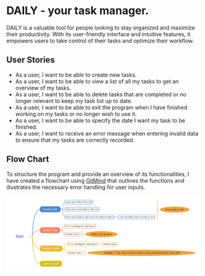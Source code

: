 # DAILY - your task manager.

DAILY is a valuable tool for people looking to stay organized and maximize their productivity. With its user-friendly interface and intuitive features, it empowers users to take control of their tasks and optimize their workflow.

## User Stories

- As a user, I want to be able to create new tasks.
- As a user, I want to be able to view a list of all my tasks to get an overview of my tasks.
- As a user, I want to be able to delete tasks that are completed or no longer relevant to keep my task list up to date.
- As a user, I want to be able to exit the program when I have finished working on my tasks or no longer wish to use it.
- As a user, I want to be able to specify the date I want my task to be finished.
- As a user, I want to receive an error message when entering invalid data to ensure that my tasks are correctly recorded.

## Flow Chart

To structure the program and provide an overview of its functionalities, I have created a flowchart using [GitMind](https://gitmind.com/) that outlines the functions and illustrates the necessary error handling for user inputs.

![Flowchart](images/flow-chart.png)
